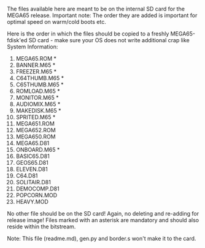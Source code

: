 The files available here are meant to be on the internal SD card for the MEGA65 release.
Important note: The order they are added is important for optimal speed on warm/cold boots etc.

Here is the order in which the files should be copied to a freshly MEGA65-fdisk'ed SD card - make
sure your OS does not write additional crap like System Information:

1. MEGA65.ROM *
2. BANNER.M65 *
3. FREEZER.M65 *
4. C64THUMB.M65 *
5. C65THUMB.M65 *
6. ROMLOAD.M65 *
7. MONITOR.M65 *
8. AUDIOMIX.M65 *
9. MAKEDISK.M65 *
10. SPRITED.M65 *
11. MEGA651.ROM
12. MEGA652.ROM
13. MEGA650.ROM
14. MEGA65.D81
15. ONBOARD.M65 *
16. BASIC65.D81
17. GEOS65.D81
18. ELEVEN.D81
19. C64.D81
20. SOLITAIR.D81
21. DEMOCOMP.D81
22. POPCORN.MOD
23. HEAVY.MOD

No other file should be on the SD card! Again, no deleting and re-adding for release image!
Files marked with an asterisk are mandatory and should also reside within the bitstream.

Note: This file (readme.md), gen.py and border.s won't make it to the card.
